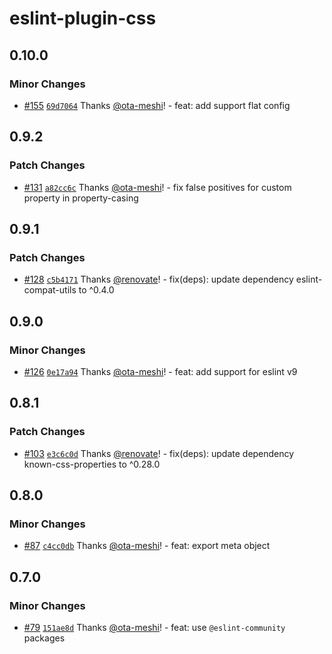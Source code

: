 # eslint-plugin-css

## 0.10.0

### Minor Changes

- [#155](https://github.com/ota-meshi/eslint-plugin-css/pull/155) [`69d7064`](https://github.com/ota-meshi/eslint-plugin-css/commit/69d70644a03c993d7ecd4e2ec377a613c0bb1756) Thanks [@ota-meshi](https://github.com/ota-meshi)! - feat: add support flat config

## 0.9.2

### Patch Changes

- [#131](https://github.com/ota-meshi/eslint-plugin-css/pull/131) [`a82cc6c`](https://github.com/ota-meshi/eslint-plugin-css/commit/a82cc6c25da3cac5531718d6cf83dda80803a4a7) Thanks [@ota-meshi](https://github.com/ota-meshi)! - fix false positives for custom property in property-casing

## 0.9.1

### Patch Changes

- [#128](https://github.com/ota-meshi/eslint-plugin-css/pull/128) [`c5b4171`](https://github.com/ota-meshi/eslint-plugin-css/commit/c5b41715ee64db9283650bd2ce8e29481bedda26) Thanks [@renovate](https://github.com/apps/renovate)! - fix(deps): update dependency eslint-compat-utils to ^0.4.0

## 0.9.0

### Minor Changes

- [#126](https://github.com/ota-meshi/eslint-plugin-css/pull/126) [`0e17a94`](https://github.com/ota-meshi/eslint-plugin-css/commit/0e17a9460e843750ed39f6905e50830282e68ad1) Thanks [@ota-meshi](https://github.com/ota-meshi)! - feat: add support for eslint v9

## 0.8.1

### Patch Changes

- [#103](https://github.com/ota-meshi/eslint-plugin-css/pull/103) [`e3c6c0d`](https://github.com/ota-meshi/eslint-plugin-css/commit/e3c6c0da946587557c2531917c680930d2d16f12) Thanks [@renovate](https://github.com/apps/renovate)! - fix(deps): update dependency known-css-properties to ^0.28.0

## 0.8.0

### Minor Changes

- [#87](https://github.com/ota-meshi/eslint-plugin-css/pull/87) [`c4cc0db`](https://github.com/ota-meshi/eslint-plugin-css/commit/c4cc0db50d67ce2989f8b4ae690613b2deca2531) Thanks [@ota-meshi](https://github.com/ota-meshi)! - feat: export meta object

## 0.7.0

### Minor Changes

- [#79](https://github.com/ota-meshi/eslint-plugin-css/pull/79) [`151ae8d`](https://github.com/ota-meshi/eslint-plugin-css/commit/151ae8d1aa31a41e34bd5f3c4d8eb5888e9eb48c) Thanks [@ota-meshi](https://github.com/ota-meshi)! - feat: use `@eslint-community` packages
